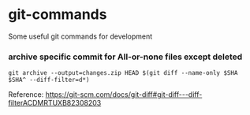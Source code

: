 # git-commands
Some useful git commands for development


### archive specific commit for All-or-none files except deleted
```
git archive --output=changes.zip HEAD $(git diff --name-only $SHA $SHA^ --diff-filter=d*)
```
Reference: https://git-scm.com/docs/git-diff#git-diff---diff-filterACDMRTUXB82308203

